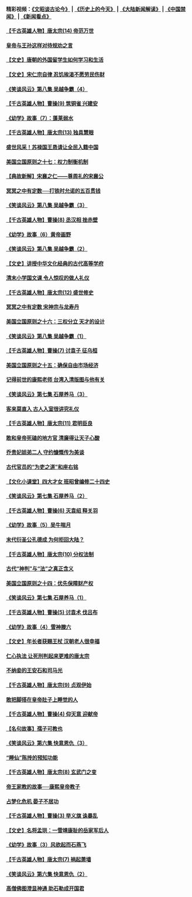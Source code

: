 #### 精彩视频：[《文昭谈古论今》](http://45.32.25.56/wenzhao) | [《历史上的今天》](http://45.32.25.56/today-in-history) | [《大陆新闻解读》](http://45.32.25.56/ntdtv-comedy) | [《中国禁闻》](http://45.32.25.56/ntdtv-news) | [《新闻看点》](http://45.32.25.56/news-insight) 

 #### [【千古英雄人物】唐太宗(14) 帝范万世](../pages/nsc975/n8034234.md?t=02081531) 

#### [皇帝与王孙这样对待规劝之言](../pages/nsc975/n10994666.md?t=02081531) 

#### [【文史】唐朝的外国留学生如何学习和生活](../pages/nsc975/n11010825.md?t=02081531) 

#### [【文史】宋仁宗自律 忍饥挨渴不愿劳民伤财](../pages/nsc975/n10997349.md?t=02081531) 

#### [《笑谈风云》第八集 吴越争霸（4）](../pages/nsc975/n11010924.md?t=02081531) 

#### [【千古英雄人物】曹操(9) 筑铜雀 兴建安](../pages/nsc975/n7662497.md?t=02081531) 

#### [《幼学》故事（7）：蓬莱弱水](../pages/nsc975/n10990547.md?t=02081531) 

#### [【千古英雄人物】唐太宗(13) 独具慧眼](../pages/nsc975/n8034179.md?t=02081531) 

#### [盛世风采！苏禄国王恳请让全民入籍中国](../pages/nsc975/n10992284.md?t=02081531) 

#### [美国立国原则之十七：权力制衡机制](../pages/nsc975/n11002624.md?t=02081531) 

#### [【典故新解】宋襄之仁——尊周礼的宋襄公](../pages/nsc975/n11018653.md?t=02081531) 

#### [冥冥之中有定数──打铁时允诺的五百贯钱](../pages/nsc975/n334213.md?t=02081531) 

#### [《笑谈风云》第八集 吴越争霸（3）](../pages/nsc975/n11010889.md?t=02081531) 

#### [【千古英雄人物】曹操(8) 丞汉相 挫赤壁](../pages/nsc975/n7662490.md?t=02081531) 

#### [《幼学》故事（6）黄帝画野](../pages/nsc975/n10990546.md?t=02081531) 

#### [《笑谈风云》第八集 吴越争霸（2）](../pages/nsc975/n10996834.md?t=02081531) 

#### [【文史】讲授中华文化经典的古代高等学府](../pages/nsc975/n11003895.md?t=02081531) 

#### [清末小学国文课 令人惊叹的做人礼仪](../pages/nsc975/n10980226.md?t=02081531) 

#### [【千古英雄人物】唐太宗(12) 盛世修史](../pages/nsc975/n8034115.md?t=02081531) 

#### [冥冥之中有定数 宋神宗与龙寿丹](../pages/nsc975/n11008770.md?t=02081531) 

#### [美国立国原则之十六：三权分立 天才的设计](../pages/nsc975/n10991293.md?t=02081531) 

#### [《笑谈风云》第八集 吴越争霸（1）](../pages/nsc975/n10987751.md?t=02081531) 

#### [【千古英雄人物】曹操(7) 讨袁子 征乌桓](../pages/nsc975/n7662459.md?t=02081531) 

#### [美国立国原则之十五：确保自由市场经济](../pages/nsc975/n10957715.md?t=02081531) 

#### [记得前世的康熙老师 台湾入清版图与他有关](../pages/nsc975/n11004761.md?t=02081531) 

#### [《笑谈风云》第七集 石屋养马（3）](../pages/nsc975/n10964155.md?t=02081531) 

#### [客来莫直入 古人入室很讲究礼仪](../pages/nsc975/n11002636.md?t=02081531) 

#### [【千古英雄人物】唐太宗(11) 君明臣良](../pages/nsc975/n8030388.md?t=02081531) 

#### [敢和皇帝死磕的地方官 清廉得让天子心酸](../pages/nsc975/n10999336.md?t=02081531) 

#### [乔贵妃姐弟二人 守约慷慨传为美谈](../pages/nsc975/n10842491.md?t=02081531) 

#### [古代官员的“为吏之道”和座右铭](../pages/nsc975/n10989890.md?t=02081531) 

#### [【文化小课堂】四大才女 班昭曾编修二十四史](../pages/nsc975/n10996143.md?t=02081531) 

#### [《笑谈风云》第七集 石屋养马（2）](../pages/nsc975/n10964109.md?t=02081531) 

#### [【千古英雄人物】曹操(6) 灭袁绍 释关羽](../pages/nsc975/n7662436.md?t=02081531) 

#### [《幼学》故事（5）吴牛喘月](../pages/nsc975/n10806013.md?t=02081531) 

#### [末代衍圣公孔德成 为何拒回大陆？](../pages/nsc975/n10992548.md?t=02081531) 

#### [【千古英雄人物】唐太宗(10) 分权法制](../pages/nsc975/n8025970.md?t=02081531) 

#### [古代“神判”与“法”之真正含义](../pages/nsc975/n10982291.md?t=02081531) 

#### [美国立国原则之十四：优先保障财产权](../pages/nsc975/n10954086.md?t=02081531) 

#### [《笑谈风云》第七集 石屋养马（1）](../pages/nsc975/n10964072.md?t=02081531) 

#### [【千古英雄人物】曹操(5) 讨袁术 伐吕布](../pages/nsc975/n7637126.md?t=02081531) 

#### [《幼学》故事（4）雪神滕六](../pages/nsc975/n10806012.md?t=02081531) 

#### [【文史】年长者获赐王杖 汉朝老人很幸福](../pages/nsc975/n10980263.md?t=02081531) 

#### [仁心执法 让死刑判起来更难的唐太宗](../pages/nsc975/n10979954.md?t=02081531) 

#### [不纳妾的王安石和司马光](../pages/nsc975/n2647438.md?t=02081531) 

#### [【千古英雄人物】唐太宗(9) 贞观伊始](../pages/nsc975/n8022938.md?t=02081531) 

#### [敢把脚搭在皇帝肚子上睡觉的人](../pages/nsc975/n10975530.md?t=02081531) 

#### [【千古英雄人物】曹操(4) 仰天意 迎献帝](../pages/nsc975/n7637003.md?t=02081531) 

#### [【名句故事】孺子可教也](../pages/nsc975/n10371944.md?t=02081531) 

#### [《笑谈风云》第六集 快意恩仇（3）](../pages/nsc975/n10953824.md?t=02081531) 

#### [“睡仙”陈抟的预知功能](../pages/nsc975/n10955272.md?t=02081531) 

#### [【千古英雄人物】唐太宗(8) 玄武门之变](../pages/nsc975/n7979461.md?t=02081531) 

#### [帝王家教的故事──康熙皇帝教子](../pages/nsc975/n10764254.md?t=02081531) 

#### [占梦化危机 晏子不居功](../pages/nsc975/n232663.md?t=02081531) 

#### [【千古英雄人物】曹操(3) 举义旗 诛暴乱](../pages/nsc975/n7576061.md?t=02081531) 

#### [【文史】名将孟珙：一雪靖康耻的岳家军后人](../pages/nsc975/n10949269.md?t=02081531) 

#### [《幼学》故事（3）风欲起而石燕飞](../pages/nsc975/n10806010.md?t=02081531) 

#### [【千古英雄人物】唐太宗(7) 祸起萧墙](../pages/nsc975/n7979459.md?t=02081531) 

#### [《笑谈风云》第六集 快意恩仇（2）](../pages/nsc975/n10950714.md?t=02081531) 

#### [高僧佛图澄显神通 助石勒成开国君](../pages/nsc975/n10960107.md?t=02081531) 

